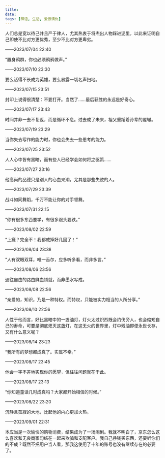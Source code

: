 ```yaml
---
title: 
date: 
tags: [碎语, 生活, 爱恨情仇]
---
```


人们总是宽以待己并且严于律人，尤其热衷于将杰出人物踩进泥里，以此来证明自己即使不比对方更优秀，至少不比对方更卑劣。

——2023/07/04 22:40

“置身鸦群，你也必须鸦鸦做声。”

——2023/07/10 23:30

要么活得不长成为英雄，要么暴露一切名声扫地。

——2023/07/15 23:51

封印上说得很清楚：不要打开。当然了……最后获胜的永远是好奇心。

——2023/07/17 23:43

时间并非一去不复返，而是循环不息。过去成了未来，祖父重蹈着孙辈的覆辙。

——2023/07/19 23:29

当你失去写作的能力时，你也会失去一些思考的能力。

——2023/07/25 23:52

人人心中皆有黑暗，而有些人已经学会如何将之驱策……

——2023/07/27 23:16

他高尚的品德只是别人的心血来潮。尤其是那些失败的人。

——2023/07/29 23:39

战斗如同舞蹈，千万不能让你的对手领舞。

——2023/07/31 22:15

“你有很多东西要学，有很多跟头要跌。”

——2023/08/02 22:59

“上瘾？完全不！我都戒掉好几回了！”

——2023/08/04 23:38

“人有双眼双耳，唯一舌尔，应多听多看，而非多言。”

——2023/08/06 23:56

通往自由的路由鲜血铺就，而非墨水写成。

——2023/08/08 22:56

“亲爱的，知识，乃是一种特权。而特权，只能被实力相当的人所分享。”

——2023/08/10 22:56

人性于他而言，好比黑暗中的一盏油灯，灯火太过炽烈既会灼伤旁人，也会缩短自己的寿命，可要是彻底熄灭这盏灯，在这无火的世界里，灯中残油即便永世长存，又有什么意义呢？

——2023/08/14 23:23

“我所有的梦想都成真了。实属不幸。”

——2023/08/17 23:45

他会一字不差地实现你的愿望，但往往问题就在于此。

——2023/08/17 23:13

“你知道童话几时成真吗？大家都开始相信的时候。”

——2023/08/22 23:20

沉静且孤寂的大地，比起他的内心更加火热。

——2023/09/01 22:31

本应当是一次愉快的购物消费，结果成为了一场闹剧。我就不明白了，京东怎么这么喜欢和无良商家勾结在一起来欺骗和支配客户。我自己挣钱买东西，还要听你们的不成？既然不把用户当人看，那我这使用了十年的账号也没有继续存在的必要了。

